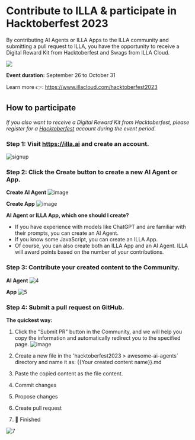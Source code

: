 # Contribute to ILLA & participate in Hacktoberfest 2023

By contributing AI Agents or ILLA Apps to the ILLA community and submitting a pull request to ILLA, you have the opportunity to receive a Digital Reward Kit from Hacktoberfest and Swags from ILLA Cloud.

<a href="https://www.illacloud.com/hacktoberfest2023"><img src="https://cdn.illacloud.com/official-website/img/hacktoberFest/Group%202979.png"></a>

**Event duration:** September 26 to October 31

Learn more 👉: https://www.illacloud.com/hacktoberfest2023

## How to participate

*If you also want to receive a Digital Reward Kit from Hacktoberfest, please register for a [Hacktoberfest](https://hacktoberfest.com/) account during the event period.*

### Step 1: Visit https://illa.ai and create an account. 

![signup](https://cdn.illacloud.com/official-website/img/github/1.gif)

### Step 2: Click the Create button to create a new AI Agent or App. 

**Create AI Agent**
![image](https://cdn.illacloud.com/official-website/img/github/2.png)

**Create App**
![image](https://cdn.illacloud.com/official-website/img/github/3.png)


**AI Agent or ILLA App, which one should I create?**

- If you have experience with models like ChatGPT and are familiar with their prompts, you can create an AI Agent.
- If you know some JavaScript, you can create an ILLA App.
- Of course, you can also create both an ILLA App and an AI Agent. ILLA will award points based on the number of your contributions.

### Step 3: Contribute your created content to the Community.
**AI Agent**
![4](https://cdn.illacloud.com/official-website/img/github/4.gif)

**App**
![5](https://cdn.illacloud.com/official-website/img/github/5.gif)

### Step 4: Submit a pull request on GitHub.

**The quickest way:**

1. Click the "Submit PR" button in the Community, and we will help you copy the information and automatically redirect you to the specified page.
![image](https://cdn.illacloud.com/official-website/img/github/6.png)

2. Create a new file in the 'hacktoberfest2023 > awesome-ai-agents` directory and name it as: {{Your created content name}}.md

3. Paste the copied content as the file content.

4. Commit changes

5. Propose changes

6. Create pull request

7. 🎉 Finished
   
![7](https://cdn.illacloud.com/official-website/img/github/7.gif)
